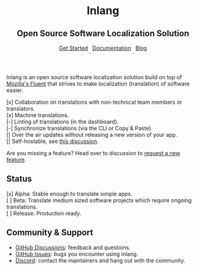 <div>
    <h1 align="center">
        Inlang
    </h1>
    <h2 align="center">
        Open Source Software Localization Solution
    </h2>
    <div style="display: flex; flex-direction: row; justify-content: center">
        <a href="https://inlang.dev/docs/getting-started">Get Started</a>
        <p>&nbsp;·&nbsp;</p>
        <a href="https://inlang.dev/docs">Documentation</a>
        <p>&nbsp;·&nbsp;</p> 
        <a href="https://inlang.dev/blog">Blog</a>
    </div>
</div>

<br/>

Inlang is an open source software localization solution build on top of [Mozilla's Fluent](https://projectfluent.org/) that strives to make localization (translation) of software easier.

[x] Collaboration on translations with non-technical team members or translators.  
[x] Machine translations.  
[-] Linting of translations (in the dashboard).  
[-] Synchronize translations (via the CLI or Copy & Paste).  
[] Over the air updates without releasing a new version of your app.  
[] Self-hostable, see [this discussion](https://github.com/inlang/inlang/discussions/65).

Are you missing a feature? Head over to discussion to [request a new feature](https://github.com/inlang/inlang/discussions).

## Status

[x] Alpha: Stable enough to translate simple apps.  
[ ] Beta: Translate medium sized software projects which require ongoing translations.  
[ ] Release: Production ready.

## Community & Support

- [GitHub Discussions](https://github.com/inlang/inlang/discussions): feedback and questions.
- [GitHub Issues](https://github.com/inlang/inlang/issues): bugs you encounter using inlang.
- [Discord](https://discord.gg/CUkj4fgz5K): contact the maintainers and hang out with the community.
